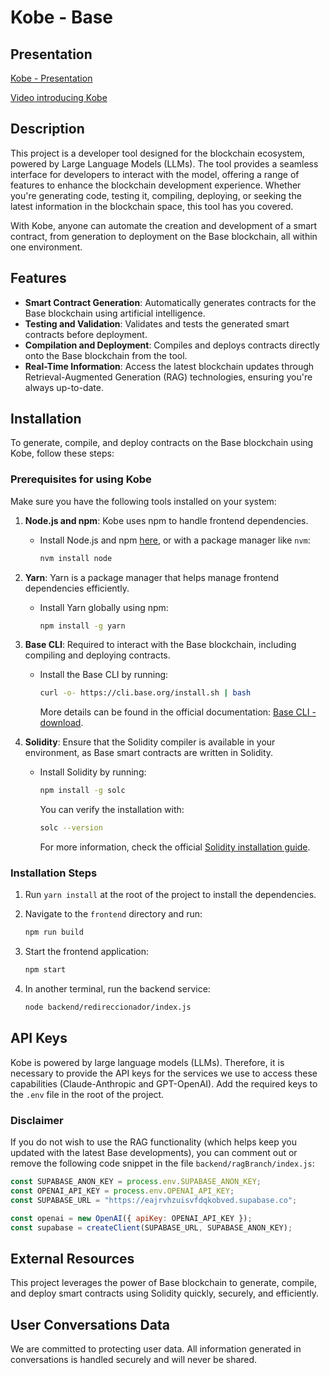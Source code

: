 # Kobe - Base

## Presentation

[Kobe - Presentation](https://www.figma.com/deck/UeDJVwaaKfwmjrHCc4c9PO/kobe-deck-base?node-id=1-305&node-type=slide&t=IWjEYCshXFGZXHZn-0&scaling=min-zoom&content-scaling=fixed&page-id=0%3A1)

[Video introducing Kobe](https://www.youtube.com/watch?v=Vcd_Xagnitg)

## Description

This project is a developer tool designed for the blockchain ecosystem, powered by Large Language Models (LLMs). The tool provides a seamless interface for developers to interact with the model, offering a range of features to enhance the blockchain development experience. Whether you're generating code, testing it, compiling, deploying, or seeking the latest information in the blockchain space, this tool has you covered.

With Kobe, anyone can automate the creation and development of a smart contract, from generation to deployment on the Base blockchain, all within one environment.

## Features

- **Smart Contract Generation**: Automatically generates contracts for the Base blockchain using artificial intelligence.
- **Testing and Validation**: Validates and tests the generated smart contracts before deployment.
- **Compilation and Deployment**: Compiles and deploys contracts directly onto the Base blockchain from the tool.
- **Real-Time Information**: Access the latest blockchain updates through Retrieval-Augmented Generation (RAG) technologies, ensuring you're always up-to-date.

## Installation

To generate, compile, and deploy contracts on the Base blockchain using Kobe, follow these steps:

### Prerequisites for using Kobe

Make sure you have the following tools installed on your system:

1. **Node.js and npm**: Kobe uses npm to handle frontend dependencies.
   - Install Node.js and npm [here](https://nodejs.org/en/download/), or with a package manager like `nvm`:
     ```bash
     nvm install node
     ```

2. **Yarn**: Yarn is a package manager that helps manage frontend dependencies efficiently.
   - Install Yarn globally using npm:
     ```bash
     npm install -g yarn
     ```

3. **Base CLI**: Required to interact with the Base blockchain, including compiling and deploying contracts.
   - Install the Base CLI by running:
     ```bash
     curl -o- https://cli.base.org/install.sh | bash
     ```
     More details can be found in the official documentation: [Base CLI - download](https://docs.base.org/docs/).

4. **Solidity**: Ensure that the Solidity compiler is available in your environment, as Base smart contracts are written in Solidity.
   - Install Solidity by running:
     ```bash
     npm install -g solc
     ```
     You can verify the installation with:
     ```bash
     solc --version
     ```
     For more information, check the official [Solidity installation guide](https://docs.soliditylang.org/en/v0.8.19/installing-solidity.html).

### Installation Steps

1. Run `yarn install` at the root of the project to install the dependencies.

2. Navigate to the `frontend` directory and run:
   ```bash
   npm run build
   ```

3. Start the frontend application:
   ```bash
   npm start
   ```

4. In another terminal, run the backend service:
   ```bash
   node backend/redireccionador/index.js
   ```

## API Keys

Kobe is powered by large language models (LLMs). Therefore, it is necessary to provide the API keys for the services we use to access these capabilities (Claude-Anthropic and GPT-OpenAI). Add the required keys to the `.env` file in the root of the project.

### Disclaimer

If you do not wish to use the RAG functionality (which helps keep you updated with the latest Base developments), you can comment out or remove the following code snippet in the file `backend/ragBranch/index.js`:

```javascript
const SUPABASE_ANON_KEY = process.env.SUPABASE_ANON_KEY;
const OPENAI_API_KEY = process.env.OPENAI_API_KEY;
const SUPABASE_URL = "https://eajrvhzuisvfdqkobved.supabase.co";

const openai = new OpenAI({ apiKey: OPENAI_API_KEY });
const supabase = createClient(SUPABASE_URL, SUPABASE_ANON_KEY);
```

## External Resources

This project leverages the power of Base blockchain to generate, compile, and deploy smart contracts using Solidity quickly, securely, and efficiently.

## User Conversations Data

We are committed to protecting user data. All information generated in conversations is handled securely and will never be shared.
